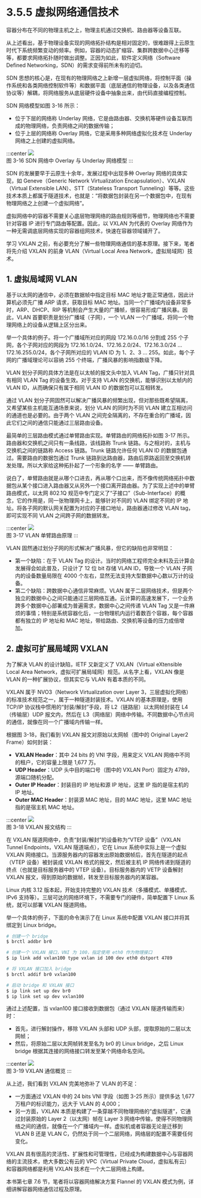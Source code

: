 # 3.5.5 虚拟网络通信技术

容器分布在不同的物理主机之上，物理主机通过交换机、路由器等设备互联。

从上述看出，基于物理设备实现的网络拓扑结构是相对固定的，很难跟得上云原生时代下系统频繁变动的频率。例如，容器的动态扩缩容、集群跨数据中心迁移等等，都要求网络拓扑随时做出调整。正因为如此，软件定义网络（Software Defined Networking，SDN）的需求变得前所未有的迫切。

SDN 思想的核心是，在现有的物理网络之上新增一层虚拟网络，将控制平面（操作系统和各类网络控制软件等）和数据平面（底层通信的物理设备，以及各类通信协议等）解耦，将网络服务从底层硬件设备中抽象出来，由代码直接编程控制。

SDN 网络模型如图 3-16 所示：
- 位于下层的网络称 Underlay 网络，它是由路由器、交换机等硬件设备互联而成的物理网络，负责网络之间的数据传输；
- 位于上层的网络称 Overlay 网络，它是采用多种网络虚拟化技术在 Underlay 网络之上创建的虚拟网络。

:::center
  ![](../assets/overlay-network.png)<br/>
  图 3-16 SDN 网络中 Overlay 与 Underlay 网络模型
:::

SDN 的发展要早于云原生十余年，发展过程中出现多种 Overlay 网络的具体实现，如 Geneve（Generic Network Virtualization Encapsulation）、VXLAN（Virtual Extensible LAN）、STT（Stateless Transport Tunneling）等等。这些技术本质上都属于隧道技术，也就是：“将数据包封装在另一个数据包中，在现有物理网络之上创建一个虚拟网络”。

虚拟网络中的容器不需要关心底层物理网络的路由规则等细节，物理网络也不需要针对容器 IP 进行专门路由等配置。因此，以 VXLAN 为代表的 Overlay 网络作为一种无需调底层网络实现的容器组网技术，快速在容器领域铺开了。

学习 VXLAN 之前，有必要充分了解一些物理网络通信的基本原理。接下来，笔者将先介绍 VXLAN 的前身 VLAN（Virtual Local Area Network，虚拟局域网）技术。

## 1. 虚拟局域网 VLAN

基于以太网的通信中，必须在数据帧中指定目标 MAC 地址才能正常通信，因此计算机必须先广播 ARP 请求，获取目标 MAC 地址。当同一个广播域内设备非常多时，ARP、DHCP、RIP 等机制会产生大量的广播帧，很容易形成广播风暴。因此，VLAN 首要职责是划分广播域（子网），一个 VLAN 一个广播域，将同一个物理网络上的设备从逻辑上区分出来。

举一个具体的例子。将一个广播域所对应的网段 172.16.0.0/16 分割成 255 个子网，各个子网对应的网段为 172.16.1.0/24、172.16.2.0/24、172.16.3.0/24 ... 172.16.255.0/24，各个子网所对应的 VLAN ID 为 1、2、3 ... 255。如此，每个子网的广播域理论可以容纳 255 个终端，广播风暴的影响指数级下降。

VLAN 划分子网的具体方法是在以太帧的报文头中加入 VLAN Tag，广播只针对具有相同 VLAN Tag 的设备生效。对于支持 VLAN 的交换机，能够识别以太帧内的 VLAN ID，从而确保只有属于相同 VLAN ID 的数据包可以互相转发。

通过 VLAN 划分子网固然可以解决广播风暴的频繁出现，但对那些既希望隔离，又希望某些主机能互通场景来说，划分 VLAN 的同时为不同 VLAN 建立互相访问的通道也是必要的。由于两个 VLAN 之间完全隔离的，不存在重合的广播域，因此它们之间的通信只能通过三层路由设备。

最简单的三层路由模式通过单臂路由实现。单臂路由的网络拓扑如图 3-17 所示。路由器和交换机之间只有一条线路，该线路称 Trunk 链路。与之相对的，主机与交换机之间的链路称 Access 链路。Trunk 链路允许任何 VLAN ID 的数据包通过。需要路由的数据包通过 Trunk 链路到达路由器，路由后原路返回至交换机转发处理。所以大家给这种拓扑起了一个形象的名字 —— 单臂路由。

说白了，单臂路由就是从哪个口进去，再从哪个口出来，而不像传统网络拓扑中数据包从某个接口进入路由器又从另外一个接口离开路由器。为了实现上述中的单臂路由模式，以太网 802.1Q 规范中专门定义了“子接口”（Sub-Interface）的概念，它的作用是，同一张物理网卡上，能够针对不同的 VLAN 绑定不同的 IP 地址。将各子网的默认网关配置为对应的子接口地址，路由器通过修改 VLAN tag，即可实现不同 VLAN 之间跨子网的数据转发。

:::center
  ![](../assets/vlan-router.svg)<br/>
  图 3-17 VLAN 单臂路由原理
:::

VLAN 固然通过划分子网的形式解决广播风暴，但它的缺陷也非常明显：
- 第一个缺陷：在于 VLAN Tag 的设计。当时的网络工程师完全未料及云计算会发展得会如此普及，只设计了 12 位 bit 存储 VLAN ID，导致一个 VLAN 子网内的设备数量局限在 4000 个左右，显然无法支持大型数据中心数以万计的设备。
- 第二个缺陷：跨数据中心通信非常麻烦。VLAN 属于二层网络技术，但是两个独立的数据中心之间只能通过三层网络互通。云计算的高速发展下，一个业务跨多个数据中心部署成为普遍需求，数据中心之间传递 VLAN Tag 又是一件麻烦的事情；特别是系统容器化后，一台物理机内运行着数百个容器，每个容器都有独立的 IP 地址和 MAC 地址，带给路由、交换机等设备的压力成倍增加。

## 2. 虚拟可扩展局域网 VXLAN

为了解决 VLAN 的设计缺陷，IETF 又新定义了 VXLAN（Virtual eXtensible Local Area Network，虚拟可扩展局域网）规范。从名字上看，VXLAN 像是 VLAN 的一种扩展协议，但其实它与 VLAN 有着本质的不同。

VXLAN 属于 NVO3（Network Virtualization over Layer 3，三层虚拟化网络）的标准技术规范之一，属于一种隧道封装技术。VXLAN 的基本原理是，使用 TCP/IP 协议栈中惯用的“封装/解封”手段，将 L2（链路层）以太网帧封装在 L4（传输层）UDP 报文内，然后在 L3（网络层）网络中传输。不同数据中心节点间的通信，就像在同一个广播域内传输一样。

根据图 3-18，我们看到 VXLAN 报文对原始以太网帧（图中的 Original Layer2 Frame）如何封装：

- **VXLAN Header**：其中 24 bits 的 VNI 字段，用来定义 VXLAN 网络中不同的租户，它的容量上限是 1,677 万。
- **UDP Header**：UDP 头中目的端口号（图中的 VXLAN Port）固定为 4789，源端口随机分配。
- **Outer IP Header**：封装目的 IP 地址和源 IP 地址，这里 IP 指的是宿主机的 IP 地址。
- **Outer MAC Header**：封装源 MAC 地址，目的 MAC 地址，这里 MAC 地址指的是宿主机 MAC 地址。

:::center
  ![](../assets/vxlan-data.png)<br/>
  图 3-18 VXLAN 报文结构
:::

在 VXLAN 隧道网络中，负责“封装/解封”的设备称为“VTEP 设备”（VXLAN Tunnel Endpoints，VXLAN 隧道端点），它在 Linux 系统中实际上是一个虚拟 VXLAN 网络接口。当源服务器内的容器发出原始数据帧后，首先在隧道的起点（VTEP 设备）被封装成 VXLAN 格式的报文，然后被主机 IP 网络传递到隧道的终点（也就是目标服务器中的 VTEP 设备）。目标服务器内的 VETP 设备解封 VXLAN 报文，得到原始的数据帧，转发至目标服务器内的某容器。

Linux 内核 3.12 版本起，开始支持完整的 VXLAN 技术（多播模式、单播模式、IPv6 支持等）。三层可达的网络环境下，不需要专门的硬件，简单配置下 Linux 系统，就可以部署 VXLAN 隧道网络。

举一个具体的例子，下面的命令演示了在 Linux 系统中配置 VXLAN 接口并将其绑定到 Linux bridge。

```bash
# 创建一个 bridge
$ brctl addbr br0

# 创建一个 VXLAN 接口，VNI 为 100，指定使用 eth0 作为物理接口
$ ip link add vxlan100 type vxlan id 100 dev eth0 dstport 4789

# 将 VXLAN 接口加入 bridge
$ brctl addif br0 vxlan100

# 启动 bridge 和 VXLAN 接口
$ ip link set up dev br0
$ ip link set up dev vxlan100
```
通过上述配置，当 vxlan100 接口接收到数据包（通过 VXLAN 隧道传输而来）时：
- 首先，进行解封操作，移除 VXLAN 头部和 UDP 头部，提取原始的二层以太网帧；
- 然后，将原始二层以太网帧转发至名为 br0 的 Linux bridge，之后 Linux bridge 根据其连接的网络接口转发至某个网络命名空间。

:::center
  ![](../assets/linux-vxlan.svg)<br/>
  图 3-19 VXLAN 通信概览
:::

从上述，我们看到 VXLAN 完美地弥补了 VLAN 的不足：
- 一方面通过 VXLAN 中的 24 bits VNI 字段（如图 3-25 所示）提供多达 1,677 万租户的标识能力，远大于 VLAN 的 4,000；
- 另一方面，VXLAN 本质是构建了一条穿越不同物理网络的“虚拟隧道”，它通过封装原始的 Layer 2（以太网）帧在 Layer 3 网络中传输，使得不同物理网络之间的通信，就像在一个广播域内一样。虚拟机或者容器无论是迁移到 VLAN B 还是 VLAN C，仍然处于同一个二层网络，网络层的配置不需要任何变化。

VXLAN 具有很高的灵活性、扩展性和可管理性，已经成为构建数据中心与容器网络的主流技术，绝大多数公有云的 VPC（Virtual Private Cloud，虚拟私有云）和容器网络都是利用 VXLAN 技术在一个大二层网络上构建。

本书第七章 7.6 节，笔者将以容器网络解决方案 Flannel 的 VXLAN 模式为例，详细讲解容器网络通信过程及原理。